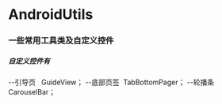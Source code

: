 # AndroidUtils

### 一些常用工具类及自定义控件

##### 自定义控件有
--引导页   GuideView；
--底部页签  TabBottomPager；
--轮播条  CarouselBar；

  
